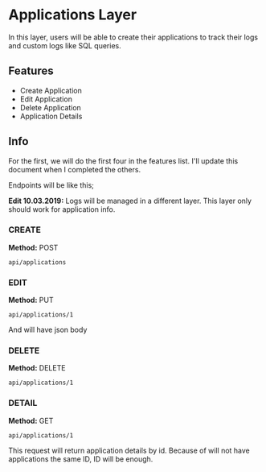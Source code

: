# Applications Layer

In this layer, users will be able to create their applications to track their logs and custom logs like SQL queries.

## Features

- Create Application
- Edit Application
- Delete Application
- Application Details

## Info

For the first, we will do the first four in the features list. I'll update this document when I completed the others.

Endpoints will be like this;

**Edit 10.03.2019:** Logs will be managed in a different layer. This layer only should work for application info.

### CREATE

**Method:** POST

`api/applications`

### EDIT

**Method:** PUT

`api/applications/1`

And will have json body

### DELETE

**Method:** DELETE

`api/applications/1`

### DETAIL

**Method:** GET

`api/applications/1`

This request will return application details by id. Because of will not have applications the same ID, ID will be enough.